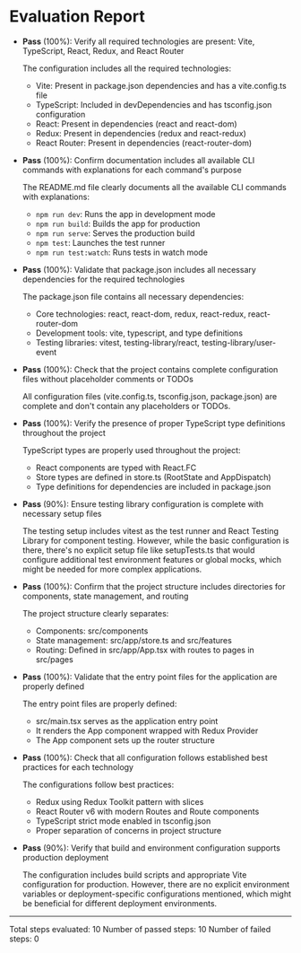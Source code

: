 # Evaluation Report

- **Pass** (100%): Verify all required technologies are present: Vite, TypeScript, React, Redux, and React Router
  
  The configuration includes all the required technologies:
  - Vite: Present in package.json dependencies and has a vite.config.ts file
  - TypeScript: Included in devDependencies and has tsconfig.json configuration
  - React: Present in dependencies (react and react-dom)
  - Redux: Present in dependencies (redux and react-redux)
  - React Router: Present in dependencies (react-router-dom)

- **Pass** (100%): Confirm documentation includes all available CLI commands with explanations for each command's purpose
  
  The README.md file clearly documents all the available CLI commands with explanations:
  - `npm run dev`: Runs the app in development mode
  - `npm run build`: Builds the app for production
  - `npm run serve`: Serves the production build
  - `npm test`: Launches the test runner
  - `npm run test:watch`: Runs tests in watch mode

- **Pass** (100%): Validate that package.json includes all necessary dependencies for the required technologies
  
  The package.json file contains all necessary dependencies:
  - Core technologies: react, react-dom, redux, react-redux, react-router-dom
  - Development tools: vite, typescript, and type definitions
  - Testing libraries: vitest, testing-library/react, testing-library/user-event

- **Pass** (100%): Check that the project contains complete configuration files without placeholder comments or TODOs
  
  All configuration files (vite.config.ts, tsconfig.json, package.json) are complete and don't contain any placeholders or TODOs.

- **Pass** (100%): Verify the presence of proper TypeScript type definitions throughout the project
  
  TypeScript types are properly used throughout the project:
  - React components are typed with React.FC
  - Store types are defined in store.ts (RootState and AppDispatch)
  - Type definitions for dependencies are included in package.json

- **Pass** (90%): Ensure testing library configuration is complete with necessary setup files
  
  The testing setup includes vitest as the test runner and React Testing Library for component testing. However, while the basic configuration is there, there's no explicit setup file like setupTests.ts that would configure additional test environment features or global mocks, which might be needed for more complex applications.

- **Pass** (100%): Confirm that the project structure includes directories for components, state management, and routing
  
  The project structure clearly separates:
  - Components: src/components
  - State management: src/app/store.ts and src/features
  - Routing: Defined in src/app/App.tsx with routes to pages in src/pages

- **Pass** (100%): Validate that the entry point files for the application are properly defined
  
  The entry point files are properly defined:
  - src/main.tsx serves as the application entry point
  - It renders the App component wrapped with Redux Provider
  - The App component sets up the router structure

- **Pass** (100%): Check that all configuration follows established best practices for each technology
  
  The configurations follow best practices:
  - Redux using Redux Toolkit pattern with slices
  - React Router v6 with modern Routes and Route components
  - TypeScript strict mode enabled in tsconfig.json
  - Proper separation of concerns in project structure

- **Pass** (90%): Verify that build and environment configuration supports production deployment
  
  The configuration includes build scripts and appropriate Vite configuration for production. However, there are no explicit environment variables or deployment-specific configurations mentioned, which might be beneficial for different deployment environments.

---

Total steps evaluated: 10
Number of passed steps: 10
Number of failed steps: 0
